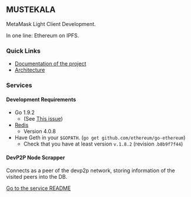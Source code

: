 ## MUSTEKALA

MetaMask Light Client Development.

In one line: Ethereum on IPFS.

### Quick Links

* [Documentation of the project](https://github.com/MetaMask/mustekala/issues/4)
* [Architecture](https://github.com/MetaMask/mustekala/blob/master/docs/architecture.md)

### Services

#### Development Requirements

* Go 1.9.2
  * (See [This issue](https://github.com/ethereum/go-ethereum/issues/15752#issuecomment-354271572))
* [Redis](https://redis.io/)
  * Version 4.0.8
* Have Geth in your `$GOPATH`. (`go get github.com/ethereum/go-ethereum`)
  * Check that you have at least version `v.1.8.2` (revision .`b8b9f7f44`)

#### DevP2P Node Scrapper

Connects as a peer of the devp2p network, storing information of the visited peers into the DB.

[Go to the service README](services/devp2p-node-scrapper/README.md)
